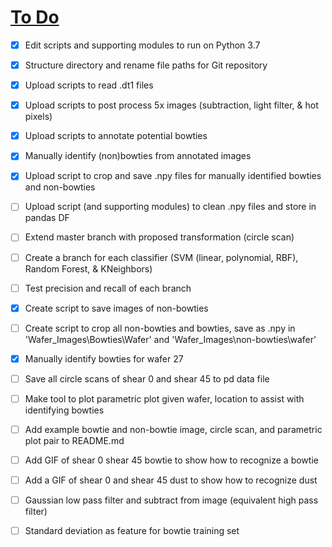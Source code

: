 # <u>To Do</u>
* [x]  Edit scripts and supporting modules to run on Python 3.7
* [x]  Structure directory and rename file paths for Git repository
* [x]  Upload scripts to read .dt1 files
* [x]  Upload scripts to post process 5x images (subtraction, light filter, & hot pixels)
* [x]  Upload scripts to annotate potential bowties
* [x]  Manually identify (non)bowties from annotated images
* [x]  Upload script to crop and save .npy files for manually identified bowties and non-bowties
* [ ]  Upload script (and supporting modules) to clean .npy files and store in pandas DF
* [ ]  Extend master branch with proposed transformation (circle scan) 
* [ ]  Create a branch for each classifier (SVM (linear, polynomial, RBF), Random Forest, & KNeighbors)
* [ ]  Test precision and recall of each branch


* [x]  Create script to save images of non-bowties
* [ ]  Create script to crop all non-bowties and bowties, save as .npy in 'Wafer_Images\\Bowties\\Wafer' and 'Wafer_Images\\non-bowties\\wafer'
* [x]  Manually identify bowties for wafer 27


* [ ]  Save all circle scans of shear 0 and shear 45 to pd data file


* [ ]  Make tool to plot parametric plot given wafer, location to assist with identifying bowties
* [ ]  Add example bowtie and non-bowtie image, circle scan, and parametric plot pair to README.md
* [ ]  Add GIF of shear 0 shear 45 bowtie to show how to recognize a bowtie
* [ ]  Add a GIF of shear 0 and shear 45 dust to show how to recognize dust


* [ ]  Gaussian low pass filter and subtract from image (equivalent high pass filter)
* [ ]  Standard deviation as feature for bowtie training set
